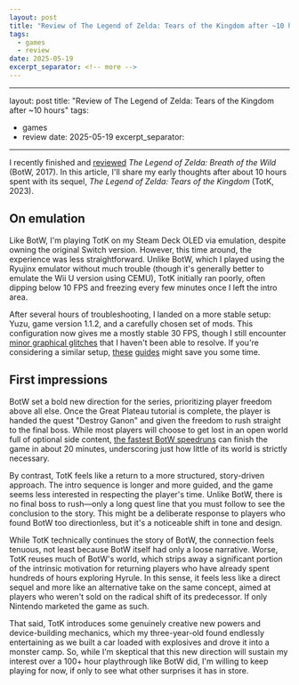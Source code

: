 ```yaml
---
layout: post
title: "Review of The Legend of Zelda: Tears of the Kingdom after ~10 hours"
tags:
  - games
  - review
date: 2025-05-19
excerpt_separator: <!-- more -->
---
```


---
layout: post
title: "Review of The Legend of Zelda: Tears of the Kingdom after ~10 hours"
tags:
  - games
  - review
date: 2025-05-19
excerpt_separator: <!-- more -->
---

I recently finished and [reviewed][1] _The Legend of Zelda: Breath of the Wild_ (BotW, 2017). In this article, I'll share my early thoughts after about 10 hours spent with its sequel, _The Legend of Zelda: Tears of the Kingdom_ (TotK, 2023).

<!-- more -->

## On emulation

Like BotW, I'm playing TotK on my Steam Deck OLED via emulation, despite owning the original Switch version. However, this time around, the experience was less straightforward. Unlike BotW, which I played using the Ryujinx emulator without much trouble (though it's generally better to emulate the Wii U version using CEMU), TotK initially ran poorly, often dipping below 10 FPS and freezing every few minutes once I left the intro area.

After several hours of troubleshooting, I landed on a more stable setup: Yuzu, game version 1.1.2, and a carefully chosen set of mods. This configuration now gives me a mostly stable 30 FPS, though I still encounter [minor graphical glitches][2] that I haven't been able to resolve. If you're considering a similar setup, [these][3] [guides][4] might save you some time.

## First impressions

BotW set a bold new direction for the series, prioritizing player freedom above all else. Once the Great Plateau tutorial is complete, the player is handed the quest "Destroy Ganon" and given the freedom to rush straight to the final boss. While most players will choose to get lost in an open world full of optional side content, [the fastest BotW speedruns][5] can finish the game in about 20 minutes, underscoring just how little of its world is strictly necessary.

By contrast, TotK feels like a return to a more structured, story-driven approach. The intro sequence is longer and more guided, and the game seems less interested in respecting the player's time. Unlike BotW, there is no final boss to rush—only a long quest line that you must follow to see the conclusion to the story. This might be a deliberate response to players who found BotW too directionless, but it's a noticeable shift in tone and design.

While TotK technically continues the story of BotW, the connection feels tenuous, not least because BotW itself had only a loose narrative. Worse, TotK reuses much of BotW's world, which strips away a significant portion of the intrinsic motivation for returning players who have already spent hundreds of hours exploring Hyrule. In this sense, it feels less like a direct sequel and more like an alternative take on the same concept, aimed at players who weren't sold on the radical shift of its predecessor. If only Nintendo marketed the game as such.

That said, TotK introduces some genuinely creative new powers and device-building mechanics, which my three-year-old found endlessly entertaining as we built a car loaded with explosives and drove it into a monster camp. So, while I'm skeptical that this new direction will sustain my interest over a 100+ hour playthrough like BotW did, I'm willing to keep playing for now, if only to see what other surprises it has in store.

 [1]: /Zelda-BotW-review
 [2]: https://www.reddit.com/r/yuzu/comments/1gbd95g/totk_bug_black_screen_on_weapon_food_shields_and/
 [3]: https://www.reddit.com/r/128bitbay/comments/14fjbje/totk_yuzu_steam_deck_almost_stable_30fps_setup/
 [4]: https://www.reddit.com/r/SteamDeck/comments/169y9p9/how_to_setup_yuzu_motion_controls_on_the_steam/
 [5]: https://www.speedrun.com/botw
